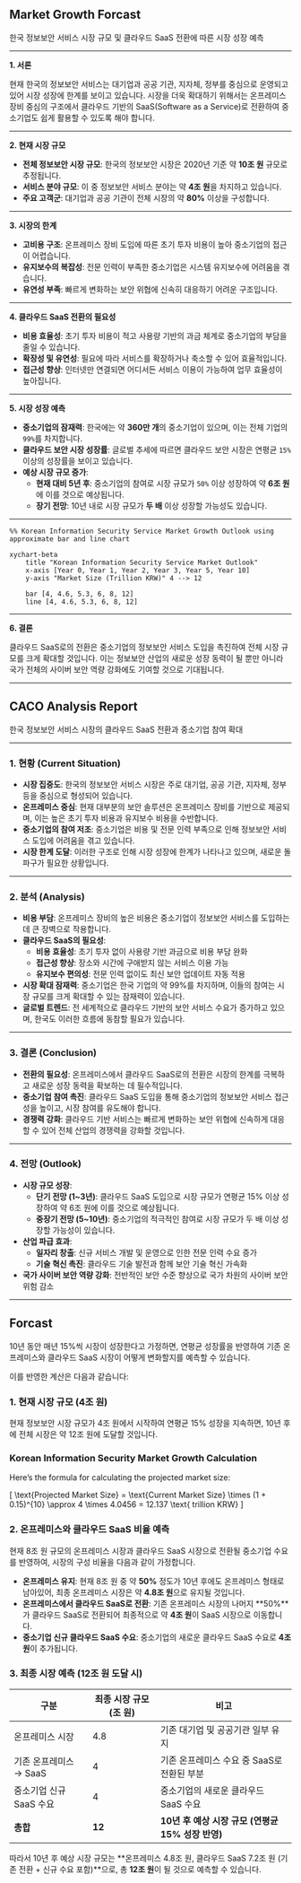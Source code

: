 ## Market Growth Forcast
한국 정보보안 서비스 시장 규모 및 클라우드 SaaS 전환에 따른 시장 성장 예측

---

**1. 서론**

현재 한국의 정보보안 서비스는 대기업과 공공 기관, 지자체, 정부를 중심으로 운영되고 있어 시장 성장에 한계를 보이고 있습니다. 시장을 더욱 확대하기 위해서는 온프레미스 장비 중심의 구조에서 클라우드 기반의 SaaS(Software as a Service)로 전환하여 중소기업도 쉽게 활용할 수 있도록 해야 합니다.

---

**2. 현재 시장 규모**

- **전체 정보보안 시장 규모**: 한국의 정보보안 시장은 2020년 기준 약 **10조 원** 규모로 추정됩니다.
- **서비스 분야 규모**: 이 중 정보보안 서비스 분야는 약 **4조 원**을 차지하고 있습니다.
- **주요 고객군**: 대기업과 공공 기관이 전체 시장의 약 **80%** 이상을 구성합니다.

---

**3. 시장의 한계**

- **고비용 구조**: 온프레미스 장비 도입에 따른 초기 투자 비용이 높아 중소기업의 접근이 어렵습니다.
- **유지보수의 복잡성**: 전문 인력이 부족한 중소기업은 시스템 유지보수에 어려움을 겪습니다.
- **유연성 부족**: 빠르게 변화하는 보안 위협에 신속히 대응하기 어려운 구조입니다.

---

**4. 클라우드 SaaS 전환의 필요성**

- **비용 효율성**: 초기 투자 비용이 적고 사용량 기반의 과금 체계로 중소기업의 부담을 줄일 수 있습니다.
- **확장성 및 유연성**: 필요에 따라 서비스를 확장하거나 축소할 수 있어 효율적입니다.
- **접근성 향상**: 인터넷만 연결되면 어디서든 서비스 이용이 가능하여 업무 효율성이 높아집니다.

---

**5. 시장 성장 예측**

- **중소기업의 잠재력**: 한국에는 약 **360만 개**의 중소기업이 있으며, 이는 전체 기업의 `99%`를 차지합니다.
- **클라우드 보안 시장 성장률**: 글로벌 추세에 따르면 클라우드 보안 시장은 연평균 `15%` 이상의 성장률을 보이고 있습니다.
- **예상 시장 규모 증가**:
    - **현재 대비 5년 후**: 중소기업의 참여로 시장 규모가 `50%` 이상 성장하여 약 **6조 원**에 이를 것으로 예상됩니다.
    - **장기 전망**: 10년 내로 시장 규모가 **두 배** 이상 성장할 가능성도 있습니다.

---

```mermaid
%% Korean Information Security Service Market Growth Outlook using approximate bar and line chart

xychart-beta
    title "Korean Information Security Service Market Outlook"
    x-axis [Year 0, Year 1, Year 2, Year 3, Year 5, Year 10]
    y-axis "Market Size (Trillion KRW)" 4 --> 12
    
    bar [4, 4.6, 5.3, 6, 8, 12]
    line [4, 4.6, 5.3, 6, 8, 12]
```


---

**6. 결론**

클라우드 SaaS로의 전환은 중소기업의 정보보안 서비스 도입을 촉진하여 전체 시장 규모를 크게 확대할 것입니다. 이는 정보보안 산업의 새로운 성장 동력이 될 뿐만 아니라 국가 전체의 사이버 보안 역량 강화에도 기여할 것으로 기대됩니다.

---

## CACO Analysis Report
한국 정보보안 서비스 시장의 클라우드 SaaS 전환과 중소기업 참여 확대

---

### **1. 현황 (Current Situation)**

- **시장 집중도**: 한국의 정보보안 서비스 시장은 주로 대기업, 공공 기관, 지자체, 정부 등을 중심으로 형성되어 있습니다.
- **온프레미스 중심**: 현재 대부분의 보안 솔루션은 온프레미스 장비를 기반으로 제공되며, 이는 높은 초기 투자 비용과 유지보수 비용을 수반합니다.
- **중소기업의 참여 저조**: 중소기업은 비용 및 전문 인력 부족으로 인해 정보보안 서비스 도입에 어려움을 겪고 있습니다.
- **시장 한계 도달**: 이러한 구조로 인해 시장 성장에 한계가 나타나고 있으며, 새로운 돌파구가 필요한 상황입니다.

---

### **2. 분석 (Analysis)**

- **비용 부담**: 온프레미스 장비의 높은 비용은 중소기업이 정보보안 서비스를 도입하는 데 큰 장벽으로 작용합니다.
- **클라우드 SaaS의 필요성**:
    - **비용 효율성**: 초기 투자 없이 사용량 기반 과금으로 비용 부담 완화
    - **접근성 향상**: 장소와 시간에 구애받지 않는 서비스 이용 가능
    - **유지보수 편의성**: 전문 인력 없이도 최신 보안 업데이트 자동 적용
- **시장 확대 잠재력**: 중소기업은 한국 기업의 약 99%를 차지하며, 이들의 참여는 시장 규모를 크게 확대할 수 있는 잠재력이 있습니다.
- **글로벌 트렌드**: 전 세계적으로 클라우드 기반의 보안 서비스 수요가 증가하고 있으며, 한국도 이러한 흐름에 동참할 필요가 있습니다.

---

### **3. 결론 (Conclusion)**

- **전환의 필요성**: 온프레미스에서 클라우드 SaaS로의 전환은 시장의 한계를 극복하고 새로운 성장 동력을 확보하는 데 필수적입니다.
- **중소기업 참여 촉진**: 클라우드 SaaS 도입을 통해 중소기업의 정보보안 서비스 접근성을 높이고, 시장 참여를 유도해야 합니다.
- **경쟁력 강화**: 클라우드 기반 서비스는 빠르게 변화하는 보안 위협에 신속하게 대응할 수 있어 전체 산업의 경쟁력을 강화할 것입니다.

---

### **4. 전망 (Outlook)**

- **시장 규모 성장**:
    - **단기 전망 (1~3년)**: 클라우드 SaaS 도입으로 시장 규모가 연평균 15% 이상 성장하여 약 6조 원에 이를 것으로 예상됩니다.
    - **중장기 전망 (5~10년)**: 중소기업의 적극적인 참여로 시장 규모가 두 배 이상 성장할 가능성이 있습니다.
- **산업 파급 효과**:
    - **일자리 창출**: 신규 서비스 개발 및 운영으로 인한 전문 인력 수요 증가
    - **기술 혁신 촉진**: 클라우드 기술 발전과 함께 보안 기술 혁신 가속화
- **국가 사이버 보안 역량 강화**: 전반적인 보안 수준 향상으로 국가 차원의 사이버 보안 위험 감소

---

## Forcast
10년 동안 매년 15%씩 시장이 성장한다고 가정하면, 연평균 성장률을 반영하여 기존 온프레미스와 클라우드 SaaS 시장이 어떻게 변화할지를 예측할 수 있습니다.

이를 반영한 계산은 다음과 같습니다:

### 1. 현재 시장 규모 (4조 원)
현재 정보보안 시장 규모가 4조 원에서 시작하여 연평균 15% 성장을 지속하면, 10년 후에 전체 시장은 약 12조 원에 도달할 것입니다.

<script src="https://polyfill.io/v3/polyfill.min.js?features=es6"></script>
<script id="MathJax-script" async src="https://cdn.jsdelivr.net/npm/mathjax@3/es5/tex-mml-chtml.js"></script>

### Korean Information Security Market Growth Calculation

Here’s the formula for calculating the projected market size:

\[
\text{Projected Market Size} = \text{Current Market Size} \times (1 + 0.15)^{10} \approx 4 \times 4.0456 = 12.137 \text{ trillion KRW}
\]

### 2. 온프레미스와 클라우드 SaaS 비율 예측
현재 8조 원 규모의 온프레미스 시장과 클라우드 SaaS 시장으로 전환될 중소기업 수요를 반영하여, 시장의 구성 비율을 다음과 같이 가정합니다.

- **온프레미스 유지**: 현재 8조 원 중 약 **50%** 정도가 10년 후에도 온프레미스 형태로 남아있어, 최종 온프레미스 시장은 약 **4.8조 원**으로 유지될 것입니다.
- **온프레미스에서 클라우드 SaaS로 전환**: 기존 온프레미스 시장의 나머지 **50%**가 클라우드 SaaS로 전환되어 최종적으로 약 **4조 원**이 SaaS 시장으로 이동합니다.
- **중소기업 신규 클라우드 SaaS 수요**: 중소기업의 새로운 클라우드 SaaS 수요로 **4조 원**이 추가됩니다.

### 3. 최종 시장 예측 (12조 원 도달 시)

| 구분                   | 최종 시장 규모 (조 원) | 비고                                           |
|----------------------|-----------------|------------------------------------------------|
| 온프레미스 시장        | 4.8             | 기존 대기업 및 공공기관 일부 유지                |
| 기존 온프레미스 → SaaS | 4               | 기존 온프레미스 수요 중 SaaS로 전환된 부분         |
| 중소기업 신규 SaaS 수요 | 4               | 중소기업의 새로운 클라우드 SaaS 수요             |
| **총합**               | **12**          | **10년 후 예상 시장 규모 (연평균 15% 성장 반영)** |

따라서 10년 후 예상 시장 규모는 **온프레미스 4.8조 원, 클라우드 SaaS 7.2조 원 (기존 전환 + 신규 수요 포함)**으로, 총 **12조 원**이 될 것으로 예측할 수 있습니다.
